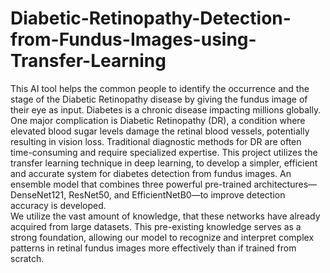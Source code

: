 # Diabetic-Retinopathy-Detection-from-Fundus-Images-using-Transfer-Learning
This AI tool helps the common people to identify the occurrence and the stage of the Diabetic Retinopathy disease by giving the fundus image of their eye as input.
Diabetes is a chronic disease impacting millions globally. One major complication is Diabetic Retinopathy  (DR), a condition where elevated blood sugar levels damage the retinal blood vessels, potentially resulting in vision loss.
Traditional diagnostic methods for DR are often time-consuming and require specialized expertise.
This project utilizes the transfer learning technique in deep learning, to develop a simpler, efficient and accurate system  for diabetes detection from fundus images.
An ensemble model that combines three powerful pre-trained architectures—DenseNet121, ResNet50, and EfficientNetB0—to improve detection accuracy is developed.  
We utilize the vast amount of knowledge, that these networks have already acquired from large datasets.
This pre-existing knowledge serves as a strong foundation, allowing our model to recognize and interpret  complex patterns in retinal fundus images more effectively than if trained from scratch.
